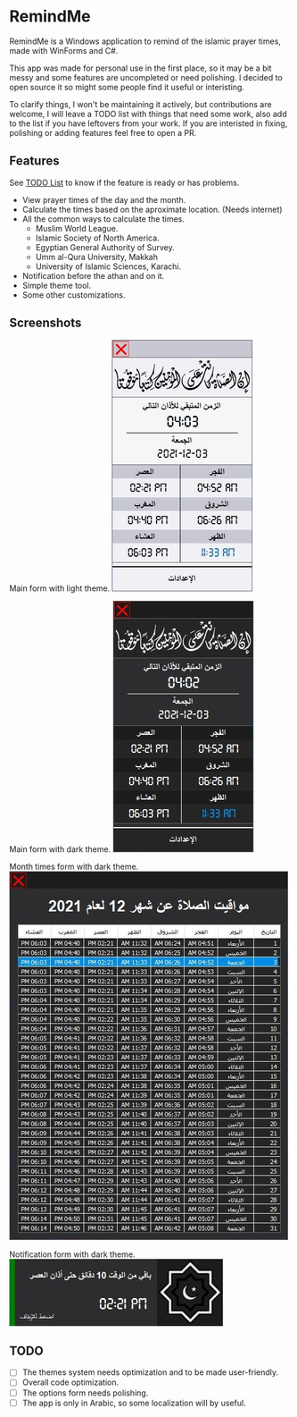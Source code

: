 # RemindMe
RemindMe is a Windows application to remind of the islamic prayer times, made with WinForms and C#.

This app was made for personal use in the first place, so it may be a bit messy and some features are uncompleted or need polishing.
I decided to open source it so might some people find it useful or interisting.

To clarify things, I won't be maintaining it actively, but contributions are welcome, I will leave a TODO list with things that need some work, also add to the list if you have leftovers from your work.
If you are interisted in fixing, polishing or adding features feel free to open a PR.

## Features
See [TODO List](#TODO) to know if the feature is ready or has problems.

- View prayer times of the day and the month.
- Calculate the times based on the aproximate location. (Needs internet)
- All the common ways to calculate the times.
  - Muslim World League.
  - Islamic Society of North America.
  - Egyptian General Authority of Survey.
  - Umm al-Qura University, Makkah
  - University of Islamic Sciences, Karachi.
- Notification before the athan and on it.
- Simple theme tool.
- Some other customizations.

## Screenshots
Main form with light theme.
![Light](/Screenshots/Light.jpg)

Main form with dark theme.
![Dark](/Screenshots/Dark.jpg)

Month times form with dark theme.
![Month](/Screenshots/Month.jpg)

Notification form with dark theme.
![Notification](/Screenshots/Notification.jpg)

## TODO
- [ ] The themes system needs optimization and to be made user-friendly.
- [ ] Overall code optimization.
- [ ] The options form needs polishing.
- [ ] The app is only in Arabic, so some localization will by useful.